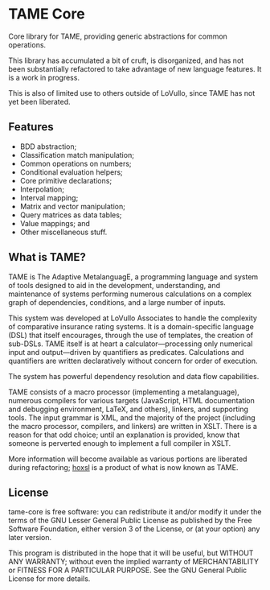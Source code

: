 # TAME Core
Core library for TAME, providing generic abstractions for common
operations.

This library has accumulated a bit of cruft, is disorganized, and has
not been substantially refactored to take advantage of new language
features.  It is a work in progress.

This is also of limited use to others outside of LoVullo, since TAME
has not yet been liberated.


## Features
- BDD abstraction;
- Classification match manipulation;
- Common operations on numbers;
- Conditional evaluation helpers;
- Core primitive declarations;
- Interpolation;
- Interval mapping;
- Matrix and vector manipulation;
- Query matrices as data tables;
- Value mappings; and
- Other miscellaneous stuff.


## What is TAME?
TAME is The Adaptive MetalanguagE, a programming language and system of tools
designed to aid in the development, understanding, and maintenance of systems
performing numerous calculations on a complex graph of dependencies,
conditions, and a large number of inputs.

This system was developed at LoVullo Associates to handle the complexity of
comparative insurance rating systems. It is a domain-specific language (DSL)
that itself encourages, through the use of templates, the creation of sub-DSLs.
TAME itself is at heart a calculator—processing only numerical input and
output—driven by quantifiers as predicates. Calculations and quantifiers are
written declaratively without concern for order of execution.

The system has powerful dependency resolution and data flow capabilities.

TAME consists of a macro processor (implementing a metalanguage), numerous
compilers for various targets (JavaScript, HTML documentation and debugging
environment, LaTeX, and others), linkers, and supporting tools.  The input
grammar is XML, and the majority of the project (including the macro processor,
compilers, and linkers) are written in XSLT. There is a reason for that odd
choice; until an explanation is provided, know that someone is perverted enough
to implement a full compiler in XSLT.

More information will become available as various portions are liberated during
refactoring; [hoxsl](https://github.com/lovullo/hoxsl) is a product of what is
now known as TAME.


## License
tame-core is free software: you can redistribute it and/or modify it
under the terms of the GNU Lesser General Public License as published
by the Free Software Foundation, either version 3 of the License, or
(at your option) any later version.

This program is distributed in the hope that it will be useful, but
WITHOUT ANY WARRANTY; without even the implied warranty of
MERCHANTABILITY or FITNESS FOR A PARTICULAR PURPOSE.  See the GNU
General Public License for more details.
